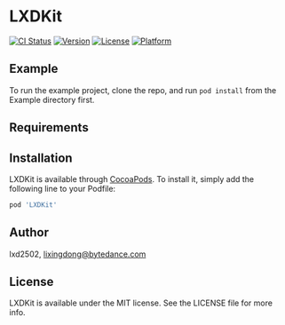 # LXDKit

[![CI Status](https://img.shields.io/travis/lxd2502/LXDKit.svg?style=flat)](https://travis-ci.org/lxd2502/LXDKit)
[![Version](https://img.shields.io/cocoapods/v/LXDKit.svg?style=flat)](https://cocoapods.org/pods/LXDKit)
[![License](https://img.shields.io/cocoapods/l/LXDKit.svg?style=flat)](https://cocoapods.org/pods/LXDKit)
[![Platform](https://img.shields.io/cocoapods/p/LXDKit.svg?style=flat)](https://cocoapods.org/pods/LXDKit)

## Example

To run the example project, clone the repo, and run `pod install` from the Example directory first.

## Requirements

## Installation

LXDKit is available through [CocoaPods](https://cocoapods.org). To install
it, simply add the following line to your Podfile:

```ruby
pod 'LXDKit'
```

## Author

lxd2502, lixingdong@bytedance.com

## License

LXDKit is available under the MIT license. See the LICENSE file for more info.
